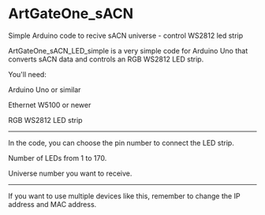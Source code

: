 # ArtGateOne_sACN
Simple Arduino code to recive sACN universe - control WS2812 led strip


ArtGateOne_sACN_LED_simple is a very simple code for Arduino Uno that converts sACN data and controls an RGB WS2812 LED strip.

You'll need:

Arduino Uno or similar

Ethernet W5100 or newer

RGB WS2812 LED strip

----
In the code, you can choose the pin number to connect the LED strip.

Number of LEDs from 1 to 170.

Universe number you want to receive.

-----
If you want to use multiple devices like this, remember to change the IP address and MAC address.
